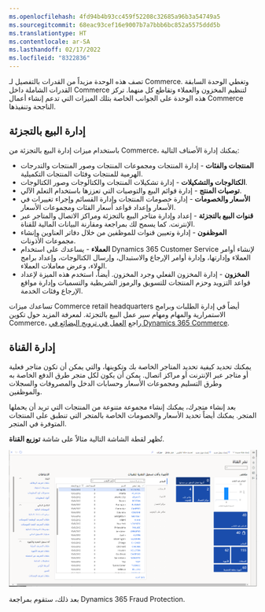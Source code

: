 ```yaml
---
ms.openlocfilehash: 4fd94b4b93cc459f52208c32685a96b3a54749a5
ms.sourcegitcommit: 68eac93cef16e9007b7a7bbb6bc852a5575ddd5b
ms.translationtype: HT
ms.contentlocale: ar-SA
ms.lasthandoff: 02/17/2022
ms.locfileid: "8322836"
---
```

تصف هذه الوحدة مزيداً من القدرات بالتفصيل لـ Commerce. وتغطي الوحدة السابقة القدرات الشاملة داخل Commerce لتنظيم المخزون والعملاء وتقاطع كل منهما. تركز هذه الوحدة على الجوانب الخاصة بتلك الميزات التي تدعم إنشاء أعمال Commerce الناجحة وتنفيذها. 

## <a name="retail-headquarters"></a>إدارة البيع بالتجزئة

باستخدام ميزات إدارة البيع بالتجزئة من Commerce، يمكنك إدارة الأصناف التالية:

- **المنتجات والفئات** - إدارة المنتجات ومجموعات المنتجات وصور المنتجات والتدرجات الهرمية للمنتجات وفئات المنتجات التكميلية. 
- **الكتالوجات والتشكيلات** - إدارة تشكيلات المنتجات والكتالوجات وصور الكتالوجات. 
- **توصيات المنتج** - إدارة قوائم البيع والتوصيات التي تعززها باستخدام التعلم الآلي. 
- **الأسعار والخصومات** - إدارة خصومات المنتجات وإدارة القسائم وإجراء تغييرات في الأسعار وإعداد قواعد أسعار الفئات ومجموعات الأسعار. 
- **قنوات البيع بالتجزئة** - إعداد وإدارة متاجر البيع بالتجزئة ومراكز الاتصال والمتاجر عبر الإنترنت. كما يسمح لك بمراجعة ومقارنة البيانات المالية للقناة.
- **الموظفون** - إدارة وتعيين قنوات للموظفين من خلال دفاتر العناوين وإنشاء مجموعات الأذونات. 
- **العملاء** - يساعدك على استخدام Dynamics 365 Customer Service لإنشاء أوامر العملاء وإدارتها، وإدارة أوامر الإرجاع والاستبدال، وإرسال الكتالوجات، وإعداد برامج الولاء، وعرض معاملات العملاء.
- **المخزون** - إدارة المخزون الفعلي وجرد المخزون. أيضاً، استخدم هذه الميزة لإعداد قواعد التزويد وحزم المنتجات للتسويق والرموز الشريطية والتسميات وإدارة مواقع الإرجاع وفئات الخدمة.

تساعدك ميزات Commerce retail headquarters أيضاً في إدارة الطلبات وبرامج الاستمرارية والمهام ومهام سير عمل البيع بالتجزئة. لمعرفة المزيد حول تكوين Commerce، راجع [العمل في ترويج البضائع في Dynamics 365 Commerce](/learn/modules/work-merchandising/?azure-portal=true).


## <a name="channel-management"></a>إدارة القناة

يمكنك تحديد كيفية تحديد المتاجر الخاصة بك وتكوينها، والتي يمكن أن تكون متاجر فعلية أو متاجر عبر الإنترنت أو مراكز اتصال. يمكن أن يكون لكل متجر طرق الدفع الخاصة به وطرق التسليم ومجموعات الأسعار وحسابات الدخل والمصروفات والسجلات والموظفين. 

بعد إنشاء متجرك، يمكنك إنشاء مجموعة متنوعة من المنتجات التي تريد أن يحملها المتجر. يمكنك أيضاً تحديد الأسعار والخصومات الخاصة بالمتجر التي تنطبق على المنتجات المتوفرة في المتجر.

تُظهر لقطة الشاشة التالية مثالاً على شاشة **توزيع القناة**.

[![لقطة شاشة تعرض شاشة توزيع القناة.](../media/m14-channel.png)](../media/m14-channel.png#lightbox)


بعد ذلك، ستقوم بمراجعة Dynamics 365 Fraud Protection.
